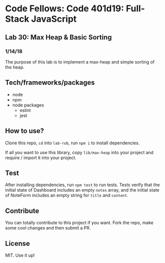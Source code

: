 # Code Fellows: Code 401d19: Full-Stack JavaScript

## Lab 30: Max Heap & Basic Sorting
### 1/14/18

The purpose of this lab is to implement a max-heap and simple sorting of the heap.

## Tech/frameworks/packages

- node 
- npm
- node packages
  - eslint
  - jest

## How to use?

Clone this repo, `cd` into `lab-rob`, run `npm i` to install dependencies. 

If all you want to use this library, copy `lib/max-heap` into your project and require / import it into your project.

## Test

After installing dependencies, run `npm test` to run tests. Tests verify that the initial state of Dashboard includes an empty `notes` array, and the initial state of NoteForm includes an empty string for `title` and `content`.

## Contribute

You can totally contribute to this project if you want. Fork the repo, make some cool changes and then submit a PR.

## License

MIT. Use it up!